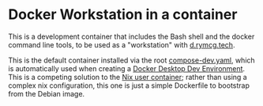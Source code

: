 # Docker Workstation in a container

This is a development container that includes the Bash shell and the
docker command line tools, to be used as a "workstation" with
[d.rymcg.tech](https://github.com/EnigmaCurry/d.rymcg.tech).

This is the default container installed via the root
[compose-dev.yaml](../../compose-dev.yaml), which is automatically
used when creating a [Docker Desktop Dev
Environment](https://docs.docker.com/desktop/dev-environments/set-up/).
This is a competing solution to the [Nix user
container](https://github.com/EnigmaCurry/d.rymcg.tech/pull/32);
rather than using a complex nix configuration, this one is just a
simple Dockerfile to bootstrap from the Debian image.

